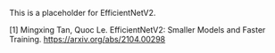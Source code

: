 This is a placeholder for EfficientNetV2.

[1] Mingxing Tan, Quoc Le. EfficientNetV2: Smaller Models and Faster Training.
https://arxiv.org/abs/2104.00298
